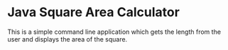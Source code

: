 # Java Square Area Calculator
This is a simple command line application which gets the length from the user and displays the area of the square.
